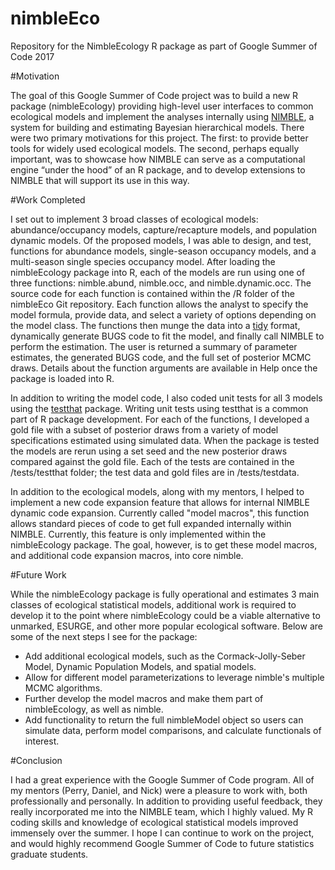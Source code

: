 # nimbleEco

Repository for the NimbleEcology R package as part of Google Summer of Code 2017

#Motivation

The goal of this Google Summer of Code project was to build a new R package (nimbleEcology) providing high-level user interfaces to common ecological models and implement the analyses internally using [NIMBLE](https://r-nimble.org/), a system for building and estimating Bayesian hierarchical models.  There were two primary motivations for this project. The first: to provide better tools for widely used ecological models.  The second, perhaps equally important, was to showcase how NIMBLE can serve as a computational engine “under the hood” of an R package, and to develop extensions to NIMBLE that will support its use in this way.
 
#Work Completed 

I set out to implement 3 broad classes of ecological models: abundance/occupancy models, capture/recapture models, and population dynamic models.  Of the proposed models, I was able to design, and test, functions for abundance models, single-season occupancy models, and a multi-season single species occupancy model.  After loading the nimbleEcology package into R, each of the models are run using one of three functions: nimble.abund, nimble.occ, and nimble.dynamic.occ.  The source code for each function is contained within the /R folder of the nimbleEco Git repository.  Each function allows the analyst to specify the model formula, provide data, and select a variety of options depending on the model class.  The functions then munge the data into a [tidy](http://vita.had.co.nz/papers/tidy-data.html) format, dynamically generate BUGS code to fit the model, and finally call NIMBLE to perform the estimation.  The user is returned a summary of parameter estimates, the generated BUGS code, and the full set of posterior MCMC draws.  Details about the function arguments are available in Help once the package is loaded into R.

In addition to writing the model code, I also coded unit tests for all 3 models using the [testthat](http://r-pkgs.had.co.nz/tests.html) package.  Writing unit tests using testthat is a common part of R package development.  For each of the functions, I developed a gold file with a subset of posterior draws from a variety of model specifications estimated using simulated data.  When the package is tested the models are rerun using a set seed and the new posterior draws compared against the gold file.  Each of the tests are contained in the /tests/testthat folder; the test data and gold files are in /tests/testdata.

In addition to the ecological models, along with my mentors, I helped to implement a new code expansion feature that allows for internal NIMBLE dynamic code expansion.  Currently called "model macros", this function allows standard pieces of code to get full expanded internally within NIMBLE.  Currently, this feature is only implemented within the nimbleEcology package.  The goal, however, is to get these model macros, and additional code expansion macros, into core nimble.

#Future Work

While the nimbleEcology package is fully operational and estimates 3 main classes of ecological statistical models, additional work is required to develop it to the point where nimbleEcology could be a viable alternative to unmarked, ESURGE, and other more popular ecological software.  Below are some of the next steps I see for the package: 

* Add additional ecological models, such as the Cormack-Jolly-Seber Model, Dynamic Population Models, and spatial models.
* Allow for different model parameterizations to leverage nimble's multiple MCMC algorithms.
* Further develop the model macros and make them part of nimbleEcology, as well as nimble.
* Add functionality to return the full nimbleModel object so users can simulate data, perform model comparisons, and calculate functionals of interest.

#Conclusion

I had a great experience with the Google Summer of Code program.  All of my mentors (Perry, Daniel, and Nick) were a pleasure to work with, both professionally and personally.  In addition to providing useful feedback, they really incorporated me into the NIMBLE team, which I highly valued.  My R coding skills and knowledge of ecological statistical models improved immensely over the summer.  I hope I can continue to work on the project, and would highly recommend Google Summer of Code to future statistics graduate students.







